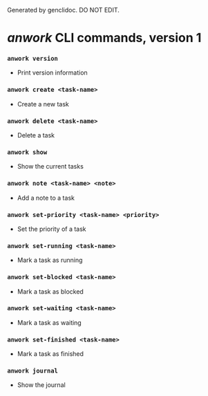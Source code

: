 Generated by genclidoc. DO NOT EDIT.

# _anwork_ CLI commands, version 1

### `anwork version`
* Print version information
### `anwork create <task-name>`
* Create a new task
### `anwork delete <task-name>`
* Delete a task
### `anwork show`
* Show the current tasks
### `anwork note <task-name> <note>`
* Add a note to a task
### `anwork set-priority <task-name> <priority>`
* Set the priority of a task
### `anwork set-running <task-name>`
* Mark a task as running
### `anwork set-blocked <task-name>`
* Mark a task as blocked
### `anwork set-waiting <task-name>`
* Mark a task as waiting
### `anwork set-finished <task-name>`
* Mark a task as finished
### `anwork journal`
* Show the journal
